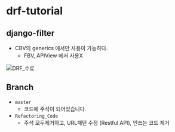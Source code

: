 # drf-tutorial

## django-filter

- CBV의 generics 에서만 사용이 가능하다.
  - FBV, APIView 에서 사용X

![DRF_수료](https://user-images.githubusercontent.com/57125936/124796306-f9d70a80-df8b-11eb-9934-611f486cf8f5.jpg)


## Branch
- `master`
  - 코드에 주석이 되어있습니다.
- `Refactoring_Code`
  - 주석 모두제거하고, URL패턴 수정 (Restful API), 안쓰는 코드 제거
